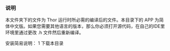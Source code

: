 ### 说明

本文件夹下的文件为 Thor 运行时所必需的编译后的文件。本目录下的 APP 为简体中文版。如果您需要其他语言的版本，那么你必须打开源代码，在自己的IDE里环境里通过更改 .h 文件然后重新编译。

安装简易说明：
1 下载本目录
